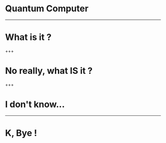 # Quantum Computer

---

# What is it ?

+++

# No really, what IS it ?

+++

# I don't know...

---

# K, Bye !

